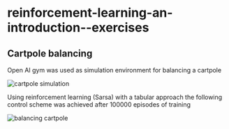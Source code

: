 # reinforcement-learning-an-introduction--exercises

## Cartpole balancing 

Open AI gym was used as simulation environment for balancing a cartpole

![cartpole simulation](https://j.gifs.com/QnvZ27.gif)

Using reinforcement learning (Sarsa) with a tabular approach the following control scheme was achieved
after 100000 episodes of training

![balancing cartpole](https://j.gifs.com/gZ61V6.gif)
